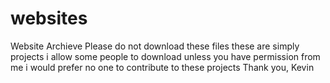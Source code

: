# websites
Website Archieve
Please do not download these files these are simply projects i allow some people to download unless you have permission from me i would prefer no one to contribute to these projects
Thank you,
Kevin
